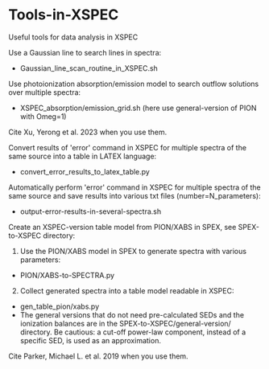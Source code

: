 # Tools-in-XSPEC
Useful tools for data analysis in XSPEC

Use a Gaussian line to search lines in spectra:

- Gaussian_line_scan_routine_in_XSPEC.sh

Use photoionization absorption/emission model to search outflow solutions over multiple spectra:

- XSPEC_absorption/emission_grid.sh (here use general-version of PION with Omeg=1)

Cite Xu, Yerong et al. 2023 when you use them.

Convert results of 'error' command in XSPEC for multiple spectra of the same source into a table in LATEX language:

- convert_error_results_to_latex_table.py

Automatically perform 'error' command in XSPEC for multiple spectra of the same source and save results into various txt files (number=N_parameters): 

- output-error-results-in-several-spectra.sh

Create an XSPEC-version table model from PION/XABS in SPEX, see SPEX-to-XSPEC directory:

1. Use the PION/XABS model in SPEX to generate spectra with various parameters:
- PION/XABS-to-SPECTRA.py
2. Collect generated spectra into a table model readable in XSPEC:
- gen_table_pion/xabs.py
- The general versions that do not need pre-calculated SEDs and the ionization balances are in the SPEX-to-XSPEC/general-version/ directory. Be cautious: a cut-off power-law component, instead of a specific SED, is used as an approximation.

Cite Parker, Michael L. et al. 2019 when you use them.


